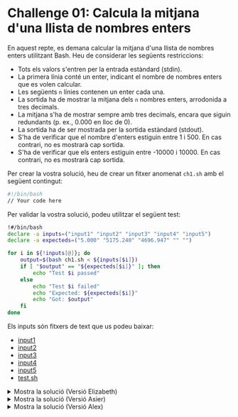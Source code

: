 # Challenge 01: Calcula la mitjana d'una llista de nombres enters

En aquest repte, es demana calcular la mitjana d'una llista de nombres enters utilitzant Bash. Heu de considerar les següents restriccions:

- Tots els valors s'entren per la entrada estàndard (stdin).
- La primera línia conté un enter, indicant el nombre de nombres enters que es volen calcular.
- Les següents `n` línies contenen un enter cada una.
- La sortida ha de mostrar la mitjana dels `n` nombres enters, arrodonida a tres decimals.
- La mitjana s'ha de mostrar sempre amb tres decimals, encara que siguin redundants (p. ex., 0.000 en lloc de 0).
- La sortida ha de ser mostrada per la sortida estàndard (stdout).
- S'ha de verificar que el nombre d'enters estiguin entre 1 i 500. En cas contrari, no es mostrarà cap sortida.
- S'ha de verificar que els enters estiguin entre -10000 i 10000. En cas contrari, no es mostrarà cap sortida.

Per crear la vostra solució, heu de crear un fitxer anomenat `ch1.sh` amb el següent contingut:

```bash
#!/bin/bash
// Your code here
```

Per validar la vostra solució, podeu utilitzar el següent test:

```bash
!#/bin/bash
declare -a inputs=("input1" "input2" "input3" "input4" "input5")
declare -a expecteds=("5.000" "5175.240" "4696.947" "" "")

for i in ${!inputs[@]}; do
    output=$(bash ch1.sh < ${inputs[$i]})
    if [ "$output" == "${expecteds[$i]}" ]; then
        echo "Test $i passed"
    else
        echo "Test $i failed"
        echo "Expected: ${expecteds[$i]}"
        echo "Got: $output"
    fi
done
```

Els inputs són fitxers de text que us podeu baixar:

- [input1](./challenge01/input1)
- [input2](./challenge01/input2)
- [input3](./challenge01/input3)
- [input4](./challenge01/input4)
- [input5](./challenge01/input5)
- [test.sh](./challenge01/test.sh)

<details>
<summary>Mostra la solució (Versió Elizabeth) </summary>

```bash
#!/bin/bash
export LC_NUMERIC="C" # Set the locale to C to avoid problems with the decimal separator

total=0
avg () { 
    total=$(($total + $1))
}

val(){
if [ $1 -lt -10000 ] || [ $1 -gt 10000 ]; then
        exit 1
    fi
}


read nr
if [ $nr -lt 1 ] || [ $nr -gt 500 ]; then
    exit 1
fi

for i in $(seq 1 $nr); do
    read x
    val $x
    avg $x
done

echo "scale=3; $total / $nr" | bc
```
</details>

<details>
<summary>Mostra la solució (Versió Asier) </summary>

```bash
#!/bin/bash

total=0
avg () { 
    total=$(($total + $1))
}

val(){
if [ $1 -lt -10000 ] || [ $1 -gt 10000 ]; then
        exit 1
    fi
}


read nr
if [ $nr -lt 1 ] || [ $nr -gt 500 ]; then
    exit 1
fi

for i in $(seq 1 $nr); do
    read x
    val $x
    avg $x
done

digit=$(($total / $nr))
decimal=$((($total * 1000 / $nr) % 1000))

printf "%d.%03d\n" $digit $decimal
```
</details>

<details>
<summary>Mostra la solució (Versió Alex) </summary>

```bash
#!/bin/bash
function ex1 {
    read long
    if [ -z "$long" ] || [ "$long" -lt 1 ] || [ "$long" -gt 500 ]; then
        return
    fi

    sum=0
    for ((i = 0; i < long; i++)); do
        read num
        if [ -z "$num" ] || [ "$num" -lt -10000 ] || [ "$num" -gt 10000 ]; then
            return
        fi
        ((sum += num))
    done

    res=$(echo "scale=3; $sum / $long" | bc)
    res=$(echo $res | sed 's/\./,/g')
    printf "%.3f" $res | tr , .
}

ex1
```
</details>
